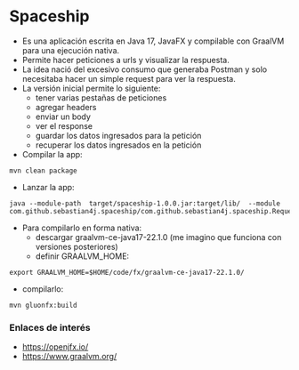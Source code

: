# Spaceship

- Es una aplicación escrita en Java 17, JavaFX y compilable con GraalVM para una ejecución nativa.
- Permite hacer peticiones a urls y visualizar la respuesta.
- La idea nació del excesivo consumo que generaba Postman y solo necesitaba hacer un simple request para ver la respuesta.
- La versión inicial permite lo siguiente: 
  - tener varias pestañas de peticiones
  - agregar headers
  - enviar un body
  - ver el response
  - guardar los datos ingresados para la petición
  - recuperar los datos ingresados en la petición
- Compilar la app:

```
mvn clean package
```
- Lanzar la app:
```
java --module-path  target/spaceship-1.0.0.jar:target/lib/  --module com.github.sebastian4j.spaceship/com.github.sebastian4j.spaceship.Requester
```
- Para compilarlo en forma nativa:
  - descargar graalvm-ce-java17-22.1.0 (me imagino que funciona con versiones posteriores)
  - definir GRAALVM_HOME:
```
export GRAALVM_HOME=$HOME/code/fx/graalvm-ce-java17-22.1.0/
```
  - compilarlo:
```
mvn gluonfx:build
```

### Enlaces de interés
- https://openjfx.io/
- https://www.graalvm.org/
